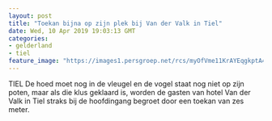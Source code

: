 ```yaml
---
layout: post
title: "Toekan bijna op zijn plek bij Van der Valk in Tiel"
date: Wed, 10 Apr 2019 19:03:13 GMT
categories: 
- gelderland 
- tiel 
feature_image: "https://images1.persgroep.net/rcs/myOfVme11KrAYEqgkptA4tLNzjk/diocontent/145235992/_fitwidth/400/?appId=21791a8992982cd8da851550a453bd7f&quality=0.7"
---
```


TIEL De hoed moet nog in de vleugel en de vogel staat nog niet op zijn poten, maar als die klus geklaard is, worden de gasten van hotel Van der Valk in Tiel straks bij de hoofdingang begroet door een toekan van zes meter.

